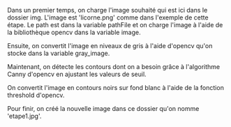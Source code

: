 Dans un premier temps, on charge l'image souhaité qui est ici dans le dossier img. 
L'image est 'licorne.png' comme dans l'exemple de cette étape.
Le path est dans la variable pathFile et on charge l'image à l'aide de la bibliothèque opencv dans la variable image.

Ensuite, on convertit l'image en niveaux de gris à l'aide d'opencv qu'on stocke dans la variable gray_image.

Maintenant, on détecte les contours dont on a besoin grâce à l'algorithme Canny d'opencv en ajustant les valeurs de seuil.

On convertit l'image en contours noirs sur fond blanc à l'aide de la fonction threshold d'opencv.

Pour finir, on créé la nouvelle image dans ce dossier qu'on nomme 'etape1.jpg'.
